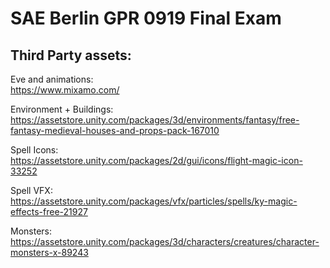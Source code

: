 # SAE Berlin GPR 0919 Final Exam


## Third Party assets:    

Eve and animations:     
https://www.mixamo.com/   

Environment + Buildings:    
https://assetstore.unity.com/packages/3d/environments/fantasy/free-fantasy-medieval-houses-and-props-pack-167010

Spell Icons:     
https://assetstore.unity.com/packages/2d/gui/icons/flight-magic-icon-33252

Spell VFX:    
https://assetstore.unity.com/packages/vfx/particles/spells/ky-magic-effects-free-21927

Monsters:     
https://assetstore.unity.com/packages/3d/characters/creatures/character-monsters-x-89243
